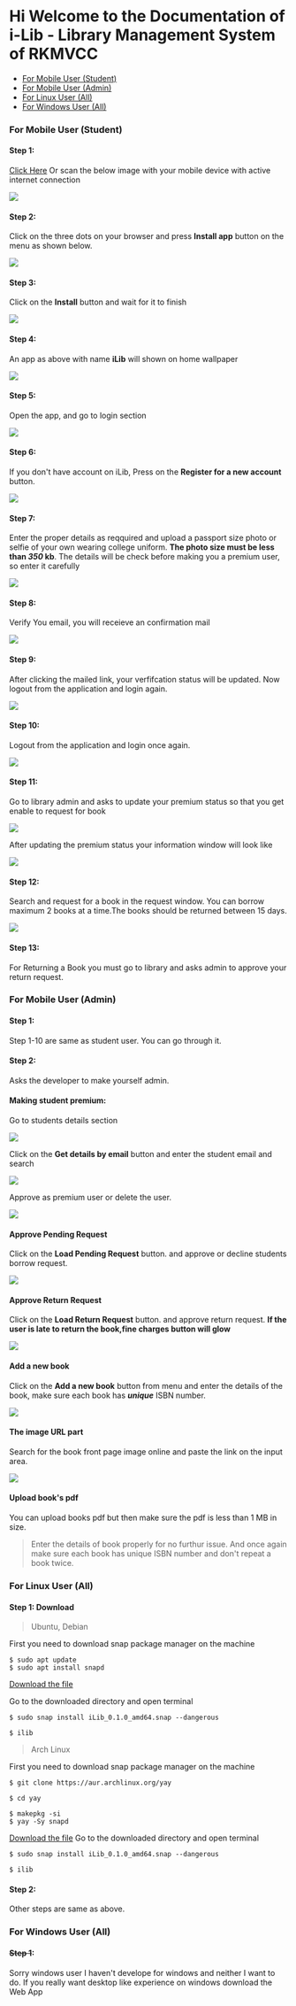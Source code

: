 # Hi Welcome to the Documentation of i-Lib - Library Management System of RKMVCC

* [For Mobile User (Student)](#for-mobile-user-student)
* [For Mobile User (Admin)](#for-mobile-user-admin)
* [For Linux User (All)](#for-linux-user-all)
* [For Windows User (All)](#for-windows-user-all)

### For Mobile User (Student)

#### **Step 1**:

[Click Here](https://library-test-9432.web.app) Or scan the below image with your mobile device with active internet connection

![](assets/20230108_180721_QR_Code.png)

#### **Step 2**:

Click on the three dots on your browser and press **Install app** button on the menu as shown below.

![](assets/20230108_181832_Screenshot_2023-01-08-17-19-14-28.jpg)

#### **Step 3**:

Click on the **Install** button and wait for it to finish

![](assets/20230108_182420_Screenshot_2023-01-08-17-19-22-94.jpg)

#### **Step 4**:

An app as above with name **iLib** will shown on home wallpaper

![](assets/20230108_182646_Screenshot_2023-01-08-17-20-00-32.jpg)

#### **Step 5**:

Open the app, and go to login section

![](assets/20230108_183119_Screenshot_2023-01-08-17-20-11-91.jpg)

#### **Step 6**:

If you don't have account on iLib, Press on the **Register for a new account** button.

![](assets/20230108_183505_Screenshot_2023-01-08-17-20-18-91.jpg)

#### **Step 7**:

Enter the proper details as reqquired and upload a passport size photo or selfie of your own wearing college uniform. **The photo size must be less than *350* kb**. The details will be check before making you a premium user, so enter it carefully

![](assets/20230108_184206_Screenshot_2023-01-08-18-41-39-78.jpg)

#### **Step 8**:

Verify You email, you will receieve an confirmation mail

![](assets/20230108_194616_Screenshot_2023-01-08-17-24-11-49.jpg)

#### **Step 9**:

After clicking the mailed link, your verfifcation status will be updated. Now logout from the application and login again.

![](assets/20230108_202045_Screenshot_2023-01-08-17-25-09-27.jpg)

#### **Step 10:**

Logout from the application and login once again.

![](assets/20230108_202334_Screenshot_2023-01-08-17-25-21-09.jpg)

#### **Step 11:**

Go to library admin and asks to update your premium status so that you get enable to request for book

![](assets/20230108_202754_IMG_20230108_174107.jpg)

After updating the premium status your information window will look like

![](assets/20230108_203211_IMG_20230108_174140.jpg)

#### **Step 12:**

Search and request for a book in the request window. You can borrow maximum 2 books at a time.The books should be returned between 15 days.

![](assets/20230108_203327_Screenshot_2023-01-08-17-28-51-29.jpg)

#### **Step 13:**

For Returning a Book you must go to library and asks admin to approve your return request.

### For Mobile User (Admin)

#### **Step 1:**

Step 1-10 are same as student user. You can go through it.

#### **Step 2:**

Asks the developer to make yourself admin.

#### **Making student premium:**

Go to students details section

![](assets/20230108_210549_qwerty.jpg)

Click on the **Get details by email** button and enter the student email and search

![](assets/20230108_210823_Screenshot_2023-01-08-17-34-22-68_e4424258c8b8649f6e67d283a50a2cbc.jpg)

Approve as premium user or delete the user.

![](assets/20230108_210925_Screenshot_2023-01-08-17-34-30-74_e4424258c8b8649f6e67d283a50a2cbc.jpg)

#### **Approve Pending Request**

Click on the **Load Pending Request** button. and approve or decline students borrow request.

![](assets/20230108_211231_Screenshot_2023-01-08-17-35-50-54_e4424258c8b8649f6e67d283a50a2cbc.jpg)

#### **Approve Return Request**

Click on the  **Load Return Request** button. and approve return request. **If the user is late to return the book,fine charges button will glow**

![](assets/20230108_211538_Screenshot_2023-01-08-17-36-37-99_e4424258c8b8649f6e67d283a50a2cbc.jpg)

#### **Add a new book**

Click on the **Add a new book** button from menu and enter the details of the book, make sure each book has ***unique*** ISBN number.

![](assets/20230108_211730_Screenshot_2023-01-08-17-32-34-09_e4424258c8b8649f6e67d283a50a2cbc.jpg)

#### **The image URL part**

Search for the book front page image online and paste the link on the input area.

![](assets/20230108_211925_Screenshot_2023-01-08-17-33-29-97_e4424258c8b8649f6e67d283a50a2cbc.jpg)

#### **Upload book's pdf**

You can upload books pdf but then make sure the pdf is less than 1 MB in size.

> Enter the details of book properly for no furthur issue. And once again make sure each book has unique ISBN number and don't repeat a book twice.

### For Linux User (All)

#### **Step 1: Download**

> Ubuntu, Debian

First you need to download snap package manager on the machine

```
$ sudo apt update
$ sudo apt install snapd
```

[Download the file](https://github.com/Bijit-Mondal/iLib-Documentation/releases)

Go to the downloaded directory and open terminal

```
$ sudo snap install iLib_0.1.0_amd64.snap --dangerous
```

```
$ ilib
```

> Arch Linux

First you need to download snap package manager on the machine

```
$ git clone https://aur.archlinux.org/yay

$ cd yay

$ makepkg -si
$ yay -Sy snapd
```

[Download the file](https://github.com/Bijit-Mondal/iLib-Documentation/releases)
Go to the downloaded directory and open terminal

```
$ sudo snap install iLib_0.1.0_amd64.snap --dangerous
```

```
$ ilib
```

#### **Step 2:**

Other steps are same as above.

### For Windows User (All)

#### ~~Step 1~~:

Sorry windows user I haven't develope for windows and neither I want to do. If you really want desktop like experience on windows download the Web App
